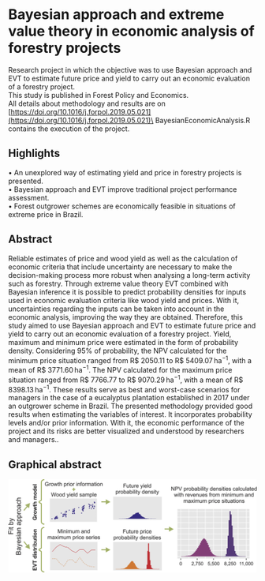 # Bayesian approach and extreme value theory in economic analysis of forestry projects
Research project in which the objective was to use Bayesian approach and EVT to estimate
future price and yield to carry out an economic evaluation of a forestry project.\
This study is published in Forest Policy and Economics.\
All details about methodology and results are on
[https://doi.org/10.1016/j.forpol.2019.05.021](https://doi.org/10.1016/j.forpol.2019.05.021)\
BayesianEconomicAnalysis.R contains the execution of the project.

## Highlights
• An unexplored way of estimating yield and price in forestry projects is presented.\
• Bayesian approach and EVT improve traditional project performance assessment.\
• Forest outgrower schemes are economically feasible in situations of extreme price in Brazil.

## Abstract
Reliable estimates of price and wood yield as well as the calculation of economic criteria that include uncertainty are necessary to make the decision-making process more robust when analysing a long-term activity such as forestry. Through extreme value theory EVT combined with Bayesian inference it is possible to predict probability densities for inputs used in economic evaluation criteria like wood yield and prices. With it, uncertainties regarding the inputs can be taken into account in the economic analysis, improving the way they are obtained. Therefore, this study aimed to use Bayesian approach and EVT to estimate future price and yield to carry out an economic evaluation of a forestry project. Yield, maximum and minimum price were estimated in the form of probability density. Considering 95% of probability, the NPV calculated for the minimum price situation ranged from R$ 2050.11 to R$ 5409.07 ha<sup>−1</sup>, with a mean of R$ 3771.60 ha<sup>−1</sup>. The NPV calculated for the maximum price situation ranged from R$ 7766.77 to R$ 9070.29 ha<sup>−1</sup>, with a mean of R$ 8398.13 ha<sup>−1</sup>. These results serve as best and worst-case scenarios for managers in the case of a eucalyptus plantation established in 2017 under an outgrower scheme in Brazil. The presented methodology provided good results when estimating the variables of interest. It incorporates probability levels and/or prior information. With it, the economic performance of the project and its risks are better visualized and understood by researchers and managers..

## Graphical abstract
<img src="./Images/abstract.jpg" width="800">
